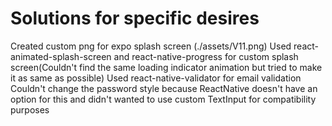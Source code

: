 # Solutions for specific desires

Created custom png for expo splash screen (./assets/V11.png)
Used react-animated-splash-screen and react-native-progress for custom splash screen(Couldn't find the same loading indicator animation but tried to make it as same as possible)
Used react-native-validator for email validation
Couldn't change the password style because ReactNative doesn't have an option for this and didn't wanted to use custom TextInput for compatibility purposes
